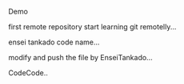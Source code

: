 Demo

first remote repository
start learning git remotelly...

ensei tankado code name...

modify and push the file
by EnseiTankado...

CodeCode..
